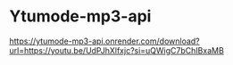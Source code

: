 # Ytumode-mp3-api

https://ytumode-mp3-api.onrender.com/download?url=https://youtu.be/UdPJhXlfxjc?si=uQWigC7bChIBxaMB